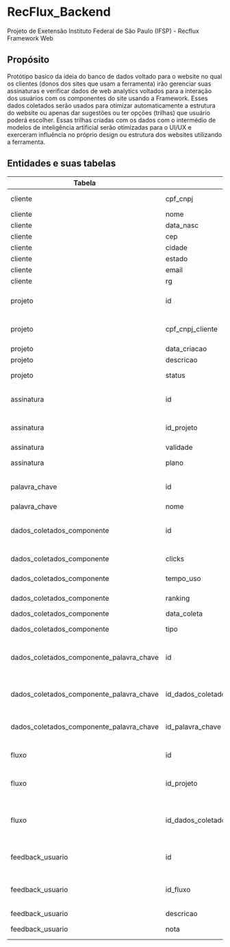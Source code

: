 # RecFlux_Backend
Projeto de Exetensão Instituto Federal de São Paulo (IFSP) - Recflux Framework Web

## Propósito
Protótipo basico da ideia do banco de dados voltado para o website no qual os clientes (donos dos sites que usam a ferramenta) irão gerenciar suas assinaturas e verificar dados de web analytics voltados para a interação dos usuários com os componentes do site usando a Framework.
Esses dados coletados serão usados para otimizar automaticamente a estrutura do website ou apenas dar sugestões ou ter opções (trilhas) que usuário poderá escolher. Essas trilhas criadas com os dados com o intermédio de modelos de inteligência artificial serão otimizadas para o UI/UX e exerceram influência no próprio design ou estrutura dos websites utilizando a ferramenta.

## Entidades e suas tabelas
| Tabela | Campo | Tipo | Descrição |
| --- | --- | --- | --- |
| cliente | cpf_cnpj | nvarchar(15) | O número de identificação do cliente, que é a chave primária da tabela |
| cliente | nome | nvarchar(40) | O nome do cliente |
| cliente | data_nasc | date | A data de nascimento do cliente |
| cliente | cep | nvarchar(10) | O código postal do cliente |
| cliente | cidade | nvarchar(20) | A cidade do cliente |
| cliente | estado | nvarchar(20) | O estado do cliente |
| cliente | email | nvarchar(40) | O endereço de email do cliente |
| cliente | rg | varchar(10) | O número de registro geral do cliente |
| projeto | id | int | O número de identificação do projeto, que é a chave primária da tabela e é gerado automaticamente |
| projeto | cpf_cnpj_cliente | nvarchar(15) | O número de identificação do cliente que criou o projeto, que é uma chave estrangeira que referencia a tabela cliente |
| projeto | data_criacao | date | A data de criação do projeto |
| projeto | descricao | nvarchar(100) | A descrição do projeto |
| projeto | status | nvarchar(20) | O status do projeto, que pode ser ativo, inativo, concluído, etc. |
| assinatura | id | int | O número de identificação da assinatura, que é a chave primária da tabela e é gerado automaticamente |
| assinatura | id_projeto | int | O número de identificação do projeto que está associado à assinatura, que é uma chave estrangeira que referencia a tabela projeto |
| assinatura | validade | date | A data de validade da assinatura |
| assinatura | plano | nvarchar(15) | O plano da assinatura, que pode ser básico, premium, etc. |
| palavra_chave | id | int | O número de identificação da palavra-chave, que é a chave primária da tabela e é gerado automaticamente |
| palavra_chave | nome | nvarchar(40) | O nome da palavra-chave |
| dados_coletados_componente | id | int | O número de identificação dos dados coletados do componente, que é a chave primária da tabela e é gerado automaticamente |
| dados_coletados_componente | clicks | bigint | O número de cliques que o componente recebeu |
| dados_coletados_componente | tempo_uso | bigint | O tempo de uso do componente em segundos |
| dados_coletados_componente | ranking | int | O ranking do componente, que pode ser de 1 a 5 |
| dados_coletados_componente | data_coleta | date | A data em que os dados foram coletados |
| dados_coletados_componente | tipo | nvarchar(40) | O tipo do componente, que pode ser botão, imagem, texto, etc. |
| dados_coletados_componente_palavra_chave | id | int | O número de identificação da relação entre os dados coletados do componente e a palavra-chave, que é a chave primária da tabela e é gerado automaticamente |
| dados_coletados_componente_palavra_chave | id_dados_coletados_componente | int | O número de identificação dos dados coletados do componente, que é uma chave estrangeira que referencia a tabela dados_coletados_componente |
| dados_coletados_componente_palavra_chave | id_palavra_chave | int | O número de identificação da palavra-chave, que é uma chave estrangeira que referencia a tabela palavra_chave |
| fluxo | id | int | O número de identificação do fluxo, que é a chave primária da tabela e é gerado automaticamente |
| fluxo | id_projeto | int | O número de identificação do projeto que está associado ao fluxo, que é uma chave estrangeira que referencia a tabela projeto |
| fluxo | id_dados_coletados_componente_palavra_chave | int | O número de identificação da relação entre os dados coletados do componente e a palavra-chave, que é uma chave estrangeira que referencia a tabela dados_coletados_componente_palavra_chave |
| feedback_usuario | id | int | O número de identificação do feedback do usuário, que é a chave primária da tabela e é gerado automaticamente |
| feedback_usuario | id_fluxo | int | O número de identificação do fluxo que está associado ao feedback do usuário, que é uma chave estrangeira que referencia a tabela fluxo |
| feedback_usuario | descricao | nvarchar(40) | A descrição do feedback do usuário |
| feedback_usuario | nota | int | A nota do feedback do usuário, que pode ser de 1 a 5 |
